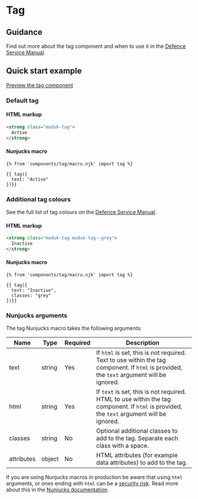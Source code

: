 # Tag

## Guidance

Find out more about the tag component and when to use it in the [Defence Service Manual](#0).

## Quick start example

[Preview the tag component](https://defencedigital.github.io/moduk-frontend/components/tag/index.html)

### Default tag

#### HTML markup

```html
<strong class="moduk-tag">
  Active
</strong>
```

#### Nunjucks macro

```
{% from 'components/tag/macro.njk' import tag %}

{{ tag({
  text: "Active"
})}}
```

### Additional tag colours

See the full list of tag colours on the [Defence Service Manual](#0).

#### HTML markup

```html
<strong class="moduk-tag moduk-tag--grey">
  Inactive
</strong>
```

#### Nunjucks macro

```
{% from 'components/tag/macro.njk' import tag %}

{{ tag({
  text: "Inactive",
  classes: "grey"
})}}
```

### Nunjucks arguments

The tag Nunjucks macro takes the following arguments:

| Name             | Type     | Required  | Description |
| -----------------|----------|-----------|-------------|
| text             | string   | Yes       | If `html` is set, this is not required. Text to use within the tag component. If `html` is provided, the `text` argument will be ignored. |
| html             | string   | Yes       | If `text` is set, this is not required. HTML to use within the tag component. If `html` is provided, the `text` argument will be ignored. |
| classes          | string   | No        | Optional additional classes to add to the tag. Separate each class with a space. |
| attributes         | object   | No        | HTML attributes (for example data attributes) to add to the tag. |

If you are using Nunjucks macros in production be aware that using `html` arguments, or ones ending with `html` can be a [security risk](https://developer.mozilla.org/en-US/docs/Glossary/Cross-site_scripting). Read more about this in the [Nunjucks documentation](https://mozilla.github.io/nunjucks/api.html#user-defined-templates-warning).
